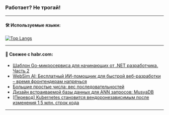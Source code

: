### Работает? Не трогай!

---
<!--
#### 🛠️ Technical stack:

![Java](https://img.shields.io/badge/Java-informational?logo=Oracle&style=flat&logoColor=white&color=FF4500)
![Kotlin](https://img.shields.io/badge/Kotlin-informational?logo=Kotlin&style=flat&logoColor=white&color=774D97)
![TS](https://img.shields.io/badge/TypeScript-informational?logo=typeScript&style=flat&logoColor=black&color=017acc)
![Python](https://img.shields.io/badge/Python-informational?logo=Python&style=flat&logoColor=black&color=ffdd54) <br>
![Spring](https://img.shields.io/badge/Spring-informational?logo=Spring&style=flat&logoColor=white&color=6DB33F) 
![SpringBoot](https://img.shields.io/badge/SpringBoot-informational?logo=SpringBoot&style=flat&logoColor=white&color=6DB33F)
![Nest](https://img.shields.io/badge/NestJS-informational?logo=NestJS&style=flat&logoColor=white&color=E0234E) 
![NodeJS](https://img.shields.io/badge/NodeJS-informational?logo=node.js&style=flat&logoColor=white&color=70A760)<br>
![PostgreSQL](https://img.shields.io/badge/PostgreSQL-informational?logo=PostgreSQL&style=flat&logoColor=white&color=DAA520)
![MongoDB](https://img.shields.io/badge/MongoDB-informational?logo=MongoDB&style=flat&logoColor=white&color=870000)
![Apache](https://img.shields.io/badge/Apache-informational?logo=apache&style=flat&logoColor=white&color=f74e28)

___ 
-->

#### 🛠️ Используемые языки:

[![Top Langs](https://github-readme-stats-u2qms2cxw-advtsettinggmailcoms-projects.vercel.app/api/top-langs/?username=zloylis&langs_count=10&hide_title=true&title_color=e6edf3&size_weight=0.5&count_weight=0.5&layout=compact&hide_progress=true&hide_border=true&theme=dracula)](https://github.com/zloylis)

<!---


####  :octocat:&nbsp;&nbsp; Статистика:

![GitHub stats](https://github-readme-stats-u2qms2cxw-advtsettinggmailcoms-projects.vercel.app/api?username=zloylis&show_icons=true&hide_border=true&theme=dracula&title_color=e6edf3&include_all_commits=true&count_private=true&hide_rank=false&hide_title=true&rank_icon=github)
-->
---

#### 💬 Свежее с habr.com:

<!-- BLOG-POST-LIST:START -->
- [Шаблон Go-микросервиса для начинающих от .NET разработчика. Часть 2](https://habr.com/ru/articles/820385/?utm_source=habrahabr&utm_medium=rss&utm_campaign=820385)
- [WebSim AI: Бесплатный ИИ-помощник для быстрой веб-разработки – время фронтендерам напрячься](https://habr.com/ru/articles/832046/?utm_source=habrahabr&utm_medium=rss&utm_campaign=832046)
- [Большие простые числа: вес последовательностей](https://habr.com/ru/articles/832032/?utm_source=habrahabr&utm_medium=rss&utm_campaign=832032)
- [Дизайн встраиваемой базы данных для ANN запросов: MusyaDB](https://habr.com/ru/articles/832016/?utm_source=habrahabr&utm_medium=rss&utm_campaign=832016)
- [[Перевод] Kubernetes становится вендоронезависимым после изменения 1,5 млн. строк кода](https://habr.com/ru/companies/amvera/articles/832004/?utm_source=habrahabr&utm_medium=rss&utm_campaign=832004)
<!-- BLOG-POST-LIST:END -->

---
